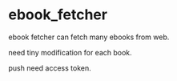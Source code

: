 ebook_fetcher
=============

ebook fetcher can fetch many ebooks from web.

need tiny modification for each book.

push need access token.
